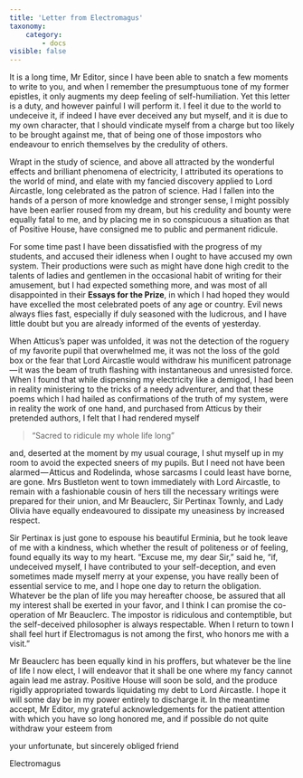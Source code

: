 ```yaml
---
title: 'Letter from Electromagus'
taxonomy:
    category:
        - docs
visible: false
---
```


It is a long time, Mr Editor, since I have been able to snatch a few moments to write to you, and when I remember the presumptuous tone of my former epistles, it only augments my deep feeling of self-humiliation. Yet this letter is a duty, and however painful I will perform it. I feel it due to the world to undeceive it, if indeed I have ever deceived any but myself, and it is due to my own character, that I should vindicate myself from a charge but too likely to be brought against me, that of being one of those impostors who endeavour to enrich themselves by the credulity of others.

Wrapt in the study of science, and above all attracted by the wonderful effects and brilliant phenomena of electricity, I attributed its operations to the world of mind, and elate with my fancied discovery applied to Lord Aircastle, long celebrated as the patron of science. Had I fallen into the hands of a person of more knowledge and stronger sense, I might possibly have been earlier roused from my dream, but his credulity and bounty were equally fatal to me, and by placing me in so conspicuous a situation as that of Positive House, have consigned me to public and permanent ridicule.  

For some time past I have been dissatisfied with the progress of my students, and accused their idleness when I ought to have accused my own system. Their productions were such as might have done high credit to the talents of ladies and gentlemen in the occasional habit of writing for their amusement, but I had expected something more, and was most of all disappointed in their **Essays for the Prize**, in which I had hoped they would have excelled the most celebrated poets of any age or country. Evil news always flies fast, especially if duly seasoned with the ludicrous, and I have little doubt but you are already informed of the events of yesterday.

When Atticus’s paper was unfolded, it was not the detection of the roguery of my favorite pupil that overwhelmed me, it was not the loss of the gold box or the fear that Lord Aircastle would withdraw his munificent patronage — it was the beam of truth flashing with instantaneous and unresisted force. When I found that while dispensing my electricity like a demigod, I had been in reality ministering to the tricks of a needy adventurer, and that these poems which I had hailed as confirmations of the truth of my system, were in reality the work of one hand, and purchased from Atticus by their pretended authors, I felt that I had rendered myself  

> “Sacred to ridicule my whole life long”  

and, deserted at the moment by my usual courage, I shut myself up in my room to avoid the expected sneers of my pupils. But I need not have been alarmed — Atticus and Rodelinda, whose sarcasms I could least have borne, are gone. Mrs Bustleton went to town immediately with Lord Aircastle, to remain with a fashionable cousin of hers till the necessary writings were prepared for their union, and Mr Beauclerc, Sir Pertinax Townly, and Lady Olivia have equally endeavoured to dissipate my uneasiness by increased respect.

Sir Pertinax is just gone to espouse his beautiful Erminia, but he took leave of me with a kindness, which whether the result of politeness or of feeling, found equally its way to my heart. “Excuse me, my dear Sir,” said he, “if, undeceived myself, I have contributed to your self-deception, and even sometimes made myself merry at your expense, you have really been of essential service to me, and I hope one day to return the obligation. Whatever be the plan of life you may hereafter choose, be assured that all my interest shall be exerted in your favor, and I think I can promise the co-operation of Mr Beauclerc. The impostor is ridiculous and contemptible, but the self-deceived philosopher is always respectable. When I return to town I shall feel hurt if Electromagus is not among the first, who honors me with a visit.”

Mr Beauclerc has been equally kind in his proffers, but whatever be the line of life I now elect, I will endeavor that it shall be one where my fancy cannot again lead me astray. Positive House will soon be sold, and the produce rigidly appropriated towards liquidating my debt to Lord Aircastle. I hope it will some day be in my power entirely to discharge it. In the meantime accept, Mr Editor, my grateful acknowledgements for the patient attention with which you have so long honored me, and if possible do not quite withdraw your esteem from

your unfortunate, but sincerely obliged friend

Electromagus